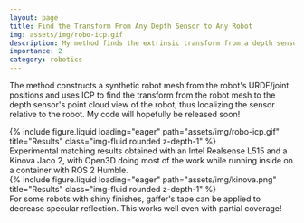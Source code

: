 ```yaml
---
layout: page
title: Find the Transform From Any Depth Sensor to Any Robot
img: assets/img/robo-icp.gif
description: My method finds the extrinsic transform from a depth sensor to a robot from a single view that includes rotationally unique robot features. This is useful for obtaining point clouds in the robot's base frame, for egocentric and external depth sensor placements.
importance: 2
category: robotics
--- 
```


The method constructs a synthetic robot mesh from the robot's URDF/joint positions and uses ICP to find the transform from the robot mesh to the depth sensor's point cloud view of the robot, thus localizing the sensor relative to the robot. My code will hopefully be released soon!

<div class="row">
    <div class="col-sm mt-3 mt-md-0">
        {% include figure.liquid loading="eager" path="assets/img/robo-icp.gif" title="Results" class="img-fluid rounded z-depth-1" %}
    </div>
</div>
<div class="caption">
    Experimental matching results obtained with an Intel Realsense L515 and a Kinova Jaco 2, with Open3D doing most of the work while running inside on a container with ROS 2 Humble.
</div>



<div class="row">
    <div class="col-sm mt-3 mt-md-0">
        {% include figure.liquid loading="eager" path="assets/img/kinova.png" title="Results" class="img-fluid rounded z-depth-1" %}
    </div>
</div>
<div class="caption">
    For some robots with shiny finishes, gaffer's tape can be applied to decrease specular reflection. This works well even with partial coverage!
</div>
